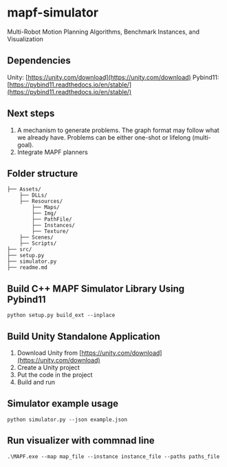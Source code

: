 # mapf-simulator
Multi-Robot Motion Planning Algorithms, Benchmark Instances, and Visualization 

## Dependencies
Unity: [https://unity.com/download](https://unity.com/download)
Pybind11: [https://pybind11.readthedocs.io/en/stable/](https://pybind11.readthedocs.io/en/stable/)


## Next steps
1. A mechanism to generate problems. 
The graph format may follow what we already have. 
Problems can be either one-shot or lifelong (multi-goal). 
2. Integrate MAPF planners
## Folder structure
```
├── Assets/
    ├── DLLs/
    ├── Resources/
        ├── Maps/
        ├── Img/
        ├── PathFile/
        ├── Instances/
        ├── Texture/
    ├── Scenes/
    ├── Scripts/
├── src/
├── setup.py
├── simulator.py
├── readme.md

```

## Build C++ MAPF Simulator Library Using Pybind11
`python setup.py build_ext --inplace`

## Build Unity Standalone Application
1. Download Unity from [https://unity.com/download](https://unity.com/download)
2. Create a Unity project
3. Put the code in the project
4. Build and run


## Simulator example usage
`python simulator.py --json example.json`

## Run visualizer with commnad line
`.\MAPF.exe --map map_file --instance instance_file --paths paths_file`
